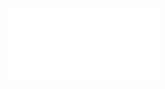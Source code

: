 <embed src="../../../../../../plugins/collection-manager/user/association-fields/select/index.md"></embed>
